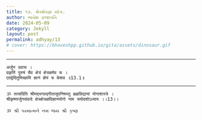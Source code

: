 ```yaml
---
title: ૧૩. ક્ષેત્રક્ષેત્રજ્ઞ યોગ.
author: ભાવેશ પ્રજાપતિ
date: 2024-05-09
category: Jekyll
layout: post
permalink: adhyay/13
# cover: https://bhaveshpp.github.io/gita/assets/dinosaur.gif
---
```


----------

```
अर्जुन उवाच ।
प्रकृतिं पुरुषं चैव क्षेत्रं क्षेत्रज्ञमेव च ।
एतद्वेदितुमिच्छामि ज्ञानं ज्ञेयं च केशव ॥13.1॥
```
> 

> 

----------

```
ૐ तत्सदिति श्रीमद्भगवद्गीतासूपनिषस्तु ब्रह्मविद्यायां योगाशास्त्रे ।
श्रीकृष्णार्जुनसंवादे क्षेत्रक्षेत्रज्ञविज्ञानयोगो नाम त्रयोदशोऽध्याय ।।13।।
```

`ૐ શ્રી પરમાત્મને નમઃ`
`જય શ્રી કૃષ્ણ`